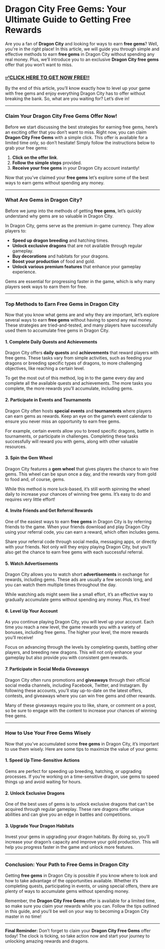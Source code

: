 # Dragon City Free Gems: Your Ultimate Guide to Getting Free Rewards

Are you a fan of **Dragon City** and looking for ways to earn **free gems**? Well, you're in the right place! In this article, we will guide you through simple and effective methods to earn **free gems** in Dragon City without spending any real money. Plus, we’ll introduce you to an exclusive **Dragon City free gems** offer that you won’t want to miss.

### [✅CLICK HERE TO GET NOW FREE!!](https://freerewards.xyz/dragon/city/)

By the end of this article, you’ll know exactly how to level up your game with free gems and enjoy everything Dragon City has to offer without breaking the bank. So, what are you waiting for? Let’s dive in!

---

### Claim Your **Dragon City Free Gems** Offer Now!

Before we start discussing the best strategies for earning free gems, here’s an exciting offer that you don’t want to miss. Right now, you can claim **Dragon City Free Gems** with a simple click. This offer is available for a limited time only, so don’t hesitate! Simply follow the instructions below to grab your free gems:

1. **Click on the offer link**.
2. **Follow the simple steps** provided.
3. **Receive your free gems** in your Dragon City account instantly!

Now that you’ve claimed your **free gems** let’s explore some of the best ways to earn gems without spending any money.

---

### What Are Gems in Dragon City?

Before we jump into the methods of getting **free gems**, let’s quickly understand why gems are so valuable in Dragon City.

In Dragon City, gems serve as the premium in-game currency. They allow players to:

- **Speed up dragon breeding** and hatching times.
- **Unlock exclusive dragons** that are not available through regular gameplay.
- **Buy decorations** and habitats for your dragons.
- **Boost your production** of food and gold.
- **Unlock various premium features** that enhance your gameplay experience.

Gems are essential for progressing faster in the game, which is why many players seek ways to earn them for free.

---

### Top Methods to Earn **Free Gems** in Dragon City

Now that you know what gems are and why they are important, let’s explore several ways to earn **free gems** without having to spend any real money. These strategies are tried-and-tested, and many players have successfully used them to accumulate free gems in Dragon City.

#### 1. **Complete Daily Quests and Achievements**

Dragon City offers **daily quests** and **achievements** that reward players with free gems. These tasks vary from simple activities, such as feeding your dragons or breeding specific types of dragons, to more challenging objectives, like reaching a certain level.

To get the most out of this method, log in to the game every day and complete all the available quests and achievements. The more tasks you complete, the more rewards you’ll accumulate, including gems.

#### 2. **Participate in Events and Tournaments**

Dragon City often hosts **special events** and **tournaments** where players can earn gems as rewards. Keep an eye on the game’s event calendar to ensure you never miss an opportunity to earn free gems.

For example, certain events allow you to breed specific dragons, battle in tournaments, or participate in challenges. Completing these tasks successfully will reward you with gems, along with other valuable resources.

#### 3. **Spin the Gem Wheel**

Dragon City features a **gem wheel** that gives players the chance to win free gems. This wheel can be spun once a day, and the rewards vary from gold to food and, of course, gems. 

While this method is more luck-based, it’s still worth spinning the wheel daily to increase your chances of winning free gems. It’s easy to do and requires very little effort!

#### 4. **Invite Friends and Get Referral Rewards**

One of the easiest ways to earn **free gems** in Dragon City is by referring friends to the game. When your friends download and play Dragon City using your referral code, you can earn a reward, which often includes gems.

Share your referral code through social media, messaging apps, or directly with your friends. Not only will they enjoy playing Dragon City, but you’ll also get the chance to earn free gems with each successful referral.

#### 5. **Watch Advertisements**

Dragon City allows you to watch short **advertisements** in exchange for rewards, including gems. These ads are usually a few seconds long, and you can watch them multiple times throughout the day.

While watching ads might seem like a small effort, it’s an effective way to gradually accumulate gems without spending any money. Plus, it’s free!

#### 6. **Level Up Your Account**

As you continue playing Dragon City, you will level up your account. Each time you reach a new level, the game rewards you with a variety of bonuses, including free gems. The higher your level, the more rewards you’ll receive!

Focus on advancing through the levels by completing quests, battling other players, and breeding new dragons. This will not only enhance your gameplay but also provide you with consistent gem rewards.

#### 7. **Participate in Social Media Giveaways**

Dragon City often runs promotions and **giveaways** through their official social media channels, including Facebook, Twitter, and Instagram. By following these accounts, you’ll stay up-to-date on the latest offers, contests, and giveaways where you can win free gems and other rewards.

Many of these giveaways require you to like, share, or comment on a post, so be sure to engage with the content to increase your chances of winning free gems.

---

### How to Use Your **Free Gems** Wisely

Now that you’ve accumulated some **free gems** in Dragon City, it’s important to use them wisely. Here are some tips to maximize the value of your gems:

#### 1. **Speed Up Time-Sensitive Actions**

Gems are perfect for speeding up breeding, hatching, or upgrading processes. If you’re working on a time-sensitive dragon, use gems to speed things up and avoid waiting for hours.

#### 2. **Unlock Exclusive Dragons**

One of the best uses of gems is to unlock exclusive dragons that can’t be acquired through regular gameplay. These rare dragons offer unique abilities and can give you an edge in battles and competitions.

#### 3. **Upgrade Your Dragon Habitats**

Invest your gems in upgrading your dragon habitats. By doing so, you’ll increase your dragon’s capacity and improve your gold production. This will help you progress faster in the game and unlock more features.

---

### Conclusion: Your Path to **Free Gems** in Dragon City

Getting **free gems** in Dragon City is possible if you know where to look and how to take advantage of the opportunities available. Whether it’s completing quests, participating in events, or using special offers, there are plenty of ways to accumulate gems without spending money.

Remember, the **Dragon City Free Gems** offer is available for a limited time, so make sure you claim your rewards while you can. Follow the tips outlined in this guide, and you’ll be well on your way to becoming a Dragon City master in no time!

---

**Final Reminder:** Don’t forget to claim your **Dragon City Free Gems** offer today! The clock is ticking, so take action now and start your journey to unlocking amazing rewards and dragons.
